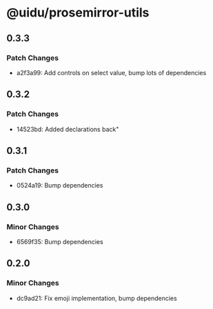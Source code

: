 # @uidu/prosemirror-utils

## 0.3.3

### Patch Changes

- a2f3a99: Add controls on select value, bump lots of dependencies

## 0.3.2

### Patch Changes

- 14523bd: Added declarations back"

## 0.3.1

### Patch Changes

- 0524a19: Bump dependencies

## 0.3.0

### Minor Changes

- 6569f35: Bump dependencies

## 0.2.0

### Minor Changes

- dc9ad21: Fix emoji implementation, bump dependencies
